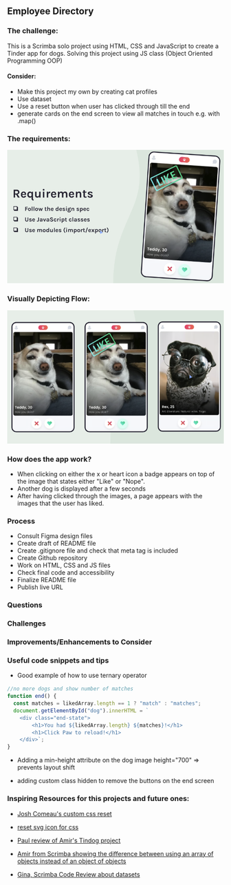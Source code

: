 ## Employee Directory

### The challenge:

This is a Scrimba solo project using HTML, CSS and JavaScript to create a Tinder app for dogs. Solving this project using JS class (Object Oriented Programming OOP)

#### Consider:

- Make this project my own by creating cat profiles
- Use dataset
- Use a reset button when user has clicked through till the end
- generate cards on the end screen to view all matches in touch e.g. with .map()

### The requirements:

![screenshot](images/requirements.png)

### Visually Depicting Flow:

![screenshot](images/tindog-flow.png)

### How does the app work?

- When clicking on either the x or heart icon a badge appears on top of the image that states either "Like" or "Nope".
- Another dog is displayed after a few seconds
- After having clicked through the images, a page appears with the images that the user has liked.

### Process

- Consult Figma design files
- Create draft of README file
- Create .gitignore file and check that meta tag is included
- Create Github repository
- Work on HTML, CSS and JS files
- Check final code and accessibility
- Finalize README file
- Publish live URL

### Questions

### Challenges

### Improvements/Enhancements to Consider

### Useful code snippets and tips

- Good example of how to use ternary operator

```js
//no more dogs and show number of matches
function end() {
  const matches = likedArray.length == 1 ? "match" : "matches";
  document.getElementById("dog").innerHTML = `
    <div class="end-state">
        <h1>You had ${likedArray.length} ${matches}!</h1>
        <h1>Click Paw to reload!</h1>
    </div>`;
}
```

- Adding a min-height attribute on the dog image height="700" => prevents layout shift

- adding custom class hidden to remove the buttons on the end screen

### Inspiring Resources for this projects and future ones:

- [Josh Comeau's custom css reset](https://www.joshwcomeau.com/css/custom-css-reset/)

- [reset svg icon for css](https://www.svgrepo.com/show/343263/reset.svg)

- [Paul review of Amir's Tindog project](https://scrimba.com/scrim/co6b14e72abccab9623aca991)

- [Amir from Scrimba showing the difference between using an array of objects instead of an object of objects](https://www.loom.com/share/2e61c3a728cc4474b4523fc5778b6fdf?sid=2fbe7f38-b6db-4530-933e-31a7490a3594)

- [Gina, Scrimba Code Review about datasets](https://scrimba.com/scrim/co77b416c831d889035dda6d1)
